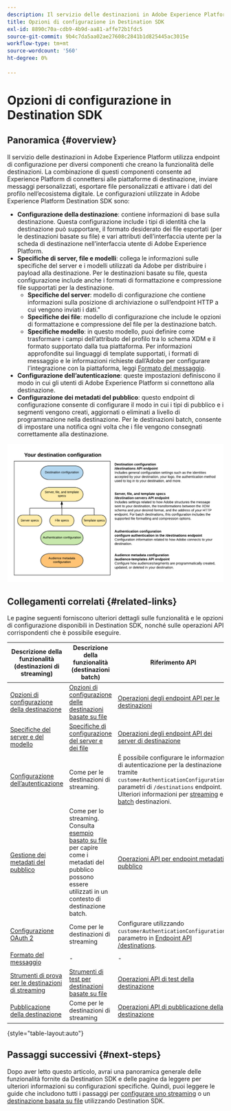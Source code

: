 ```yaml
---
description: Il servizio delle destinazioni in Adobe Experience Platform utilizza endpoint di configurazione per diversi componenti che creano la funzionalità delle destinazioni. La combinazione di questi componenti consente ad Experience Platform di connettersi ai partner di destinazione, inviare messaggi personalizzati e attivare i dati del profilo nell’ecosistema digitale.
title: Opzioni di configurazione in Destination SDK
exl-id: 8890c70a-cdb9-4b9d-aa81-affe72b1fdc5
source-git-commit: 9b4c7da5aa02ae27608c2841b1d825445ac3015e
workflow-type: tm+mt
source-wordcount: '560'
ht-degree: 0%

---
```


# Opzioni di configurazione in Destination SDK

## Panoramica {#overview}

Il servizio delle destinazioni in Adobe Experience Platform utilizza endpoint di configurazione per diversi componenti che creano la funzionalità delle destinazioni. La combinazione di questi componenti consente ad Experience Platform di connettersi alle piattaforme di destinazione, inviare messaggi personalizzati, esportare file personalizzati e attivare i dati del profilo nell’ecosistema digitale. Le configurazioni utilizzate in Adobe Experience Platform Destination SDK sono:

* **Configurazione della destinazione**: contiene informazioni di base sulla destinazione. Questa configurazione include i tipi di identità che la destinazione può supportare, il formato desiderato dei file esportati (per le destinazioni basate su file) e vari attributi dell’interfaccia utente per la scheda di destinazione nell’interfaccia utente di Adobe Experience Platform.
* **Specifiche di server, file e modelli**: collega le informazioni sulle specifiche del server e i modelli utilizzati da Adobe per distribuire i payload alla destinazione. Per le destinazioni basate su file, questa configurazione include anche i formati di formattazione e compressione file supportati per la destinazione.
   * **Specifiche del server**: modello di configurazione che contiene informazioni sulla posizione di archiviazione o sull’endpoint HTTP a cui vengono inviati i dati.&quot;
   * **Specifiche dei file**: modello di configurazione che include le opzioni di formattazione e compressione del file per la destinazione batch.
   * **Specifiche modello**: in questo modello, puoi definire come trasformare i campi dell’attributo del profilo tra lo schema XDM e il formato supportato dalla tua piattaforma. Per informazioni approfondite sui linguaggi di template supportati, i formati di messaggio e le informazioni richieste dall’Adobe per configurare l’integrazione con la piattaforma, leggi [Formato del messaggio](./message-format.md).
* **Configurazione dell’autenticazione**: queste impostazioni definiscono il modo in cui gli utenti di Adobe Experience Platform si connettono alla destinazione.
* **Configurazione dei metadati del pubblico**: questo endpoint di configurazione consente di configurare il modo in cui i tipi di pubblico e i segmenti vengono creati, aggiornati o eliminati a livello di programmazione nella destinazione. Per le destinazioni batch, consente di impostare una notifica ogni volta che i file vengono consegnati correttamente alla destinazione.

![Diagramma che mostra gli endpoint di configurazione della Destination SDK e come vengono utilizzati insieme.](./assets/self-service-configuration.png)

## Collegamenti correlati {#related-links}

Le pagine seguenti forniscono ulteriori dettagli sulle funzionalità e le opzioni di configurazione disponibili in Destination SDK, nonché sulle operazioni API corrispondenti che è possibile eseguire.

| Descrizione della funzionalità (destinazioni di streaming) | Descrizione della funzionalità (destinazioni batch) | Riferimento API |
|--- |--- |--- |
| [Opzioni di configurazione della destinazione](./destination-configuration.md) | [Opzioni di configurazione delle destinazioni basate su file](/help/destinations/destination-sdk/file-based-destination-configuration.md) | [Operazioni degli endpoint API per le destinazioni](./destination-configuration-api.md) |
| [Specifiche del server e del modello](./server-and-template-configuration.md) | [Specifiche di configurazione del server e dei file](/help/destinations/destination-sdk/server-and-file-configuration.md) | [Operazioni degli endpoint API dei server di destinazione](./destination-server-api.md) |
| [Configurazione dell’autenticazione](./authentication-configuration.md) | Come per le destinazioni di streaming. | È possibile configurare le informazioni di autenticazione per la destinazione tramite `customerAuthenticationConfigurations` parametri di `/destinations` endpoint. Ulteriori informazioni per [streaming](/help/destinations/destination-sdk/destination-configuration.md#customer-authentication-configurations) e [batch](/help/destinations/destination-sdk/file-based-destination-configuration.md#customer-authentication-configurations) destinazioni. |
| [Gestione dei metadati del pubblico](./audience-metadata-management.md) | Come per lo streaming. Consulta [esempio basato su file](/help/destinations/destination-sdk/audience-metadata-management.md#example-file-based) per capire come i metadati del pubblico possono essere utilizzati in un contesto di destinazione batch. | [Operazioni API per endpoint metadati pubblico](./audience-metadata-api.md) |
| [Configurazione OAuth 2](./oauth2-authentication.md) | Come per le destinazioni di streaming | Configurare utilizzando `customerAuthenticationConfigurations` parametro in [Endpoint API /destinations](./destination-configuration-api.md). |
| [Formato del messaggio](./message-format.md) | - | - |
| [Strumenti di prova per le destinazioni di streaming](./test-destination.md) | [Strumenti di test per destinazioni basate su file](/help/destinations/destination-sdk/file-based-destination-testing-overview.md) | [Operazioni API di test della destinazione](./destination-testing-api.md) |
| [Pubblicazione della destinazione](./configure-destination-instructions.md#publish-destination) | Come per le destinazioni di streaming | [Operazioni API di pubblicazione della destinazione](./destination-publish-api.md) |

{style="table-layout:auto"}

## Passaggi successivi {#next-steps}

Dopo aver letto questo articolo, avrai una panoramica generale delle funzionalità fornite da Destination SDK e delle pagine da leggere per ulteriori informazioni su configurazioni specifiche. Quindi, puoi leggere le guide che includono tutti i passaggi per [configurare uno streaming](/help/destinations/destination-sdk/configure-destination-instructions.md) o un [destinazione basata su file](/help/destinations/destination-sdk/configure-file-based-destination-instructions.md) utilizzando Destination SDK.
